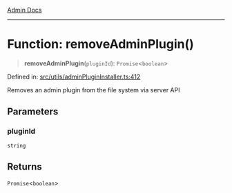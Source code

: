 [Admin Docs](/)

***

# Function: removeAdminPlugin()

> **removeAdminPlugin**(`pluginId`): `Promise`\<`boolean`\>

Defined in: [src/utils/adminPluginInstaller.ts:412](https://github.com/PalisadoesFoundation/talawa-admin/blob/main/src/utils/adminPluginInstaller.ts#L412)

Removes an admin plugin from the file system via server API

## Parameters

### pluginId

`string`

## Returns

`Promise`\<`boolean`\>
